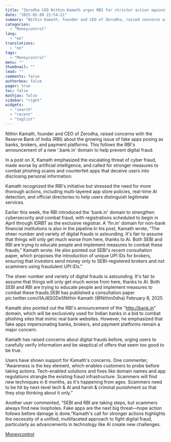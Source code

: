 ```yaml
---
title: "Zerodha CEO Nithin Kamath urges RBI for stricter action against phishing and fake apps"
date: "2025-02-09 22:54:21"
summary: "Nithin Kamath, founder and CEO of Zerodha, raised concerns with the Reserve Bank of India (RBI) about the growing issue of fake apps posing as banks, brokers, and payment platforms. This follows the RBI's announcement of a new '.bank.in' domain to help prevent digital fraud.In a post on X, Kamath..."
categories:
  - "Moneycontrol"
lang:
  - "en"
translations:
  - "en"
tags:
  - "Moneycontrol"
menu: ""
thumbnail: ""
lead: ""
comments: false
authorbox: false
pager: true
toc: false
mathjax: false
sidebar: "right"
widgets:
  - "search"
  - "recent"
  - "taglist"
---
```


Nithin Kamath, founder and CEO of Zerodha, raised concerns with the Reserve Bank of India (RBI) about the growing issue of fake apps posing as banks, brokers, and payment platforms. This follows the RBI's announcement of a new '.bank.in' domain to help prevent digital fraud.

In a post on X, Kamath emphasized the escalating threat of cyber fraud, made worse by artificial intelligence, and called for stronger measures to combat phishing scams and counterfeit apps that deceive users into disclosing personal information.

Kamath recognized the RBI's initiative but stressed the need for more thorough actions, including multi-layered app store policies, real-time AI detection, and official directories to help users distinguish legitimate services.

Earlier this week, the RBI introduced the 'bank.in' domain to strengthen cybersecurity and combat fraud, with registrations scheduled to begin in April through IDRBT as the exclusive registrar. A 'fin.in' domain for non-bank financial institutions is also in the pipeline.In his post, Kamath wrote, “The sheer number and variety of digital frauds is astounding. It's fair to assume that things will only get much worse from here, thanks to AI. Both SEBI and RBI are trying to educate people and implement measures to combat these frauds,” Kamath wrote. He also pointed out SEBI's recent consultation paper, which proposes the introduction of unique UPI IDs for brokers, ensuring that investors send money only to SEBI-registered brokers and not scammers using fraudulent UPI IDs."

The sheer number and variety of digital frauds is astounding. It's fair to assume that things will only get much worse from here, thanks to AI. Both SEBI and RBI are trying to educate people and implement measures to combat these frauds.SEBI has published a consultation paper pic.twitter.com/i1AJ6SGDe5Nithin Kamath (@Nithin0dha) February 8, 2025

Kamath also pointed out the RBI's announcement of the "http://bank.in" domain, which will be exclusively used for Indian banks in a bid to combat phishing sites that mimic real bank websites. However, he emphasized that fake apps impersonating banks, brokers, and payment platforms remain a major concern.

Kamath has raised concerns about digital frauds before, urging users to carefully verify information and be skeptical of offers that seem too good to be true.

Users have shown support for Kamath's concerns. One commenter, “Awareness is the key element, which enables customers to probe before taking actions. Tech-enabled solutions and fixes like domain names and app regulations strangle the existing fraud infrastructure. Scammers will find new techniques in 6 months, as it's happening from ages. Scammers need to be hit by next-level tech & AI and harsh & criminal punishment so that they stop thinking about it only.”

Another user commented, “SEBI and RBI are taking steps, but scammers always find new loopholes. Fake apps are the next big threat—hope action follows before damage is done.”Kamath's call for stronger actions highlights the necessity of a unified, multifaceted approach to fight digital fraud, particularly as advancements in technology like AI create new challenges.

[Moneycontrol](https://www.tradingview.com/news/moneycontrol:0cbb4530b094b:0-zerodha-ceo-nithin-kamath-urges-rbi-for-stricter-action-against-phishing-and-fake-apps/)
